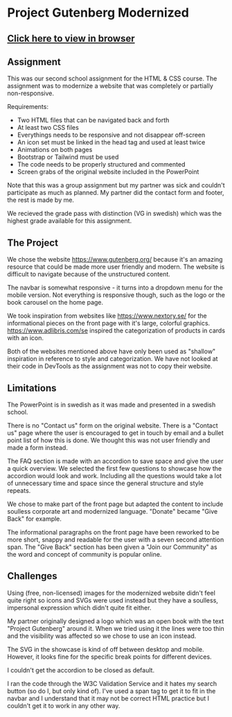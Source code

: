 # Project Gutenberg Modernized 
## [Click here to view in browser](https://caisak.github.io/Project-Gutenberg-modernized/)

## Assignment

This was our second school assignment for the HTML & CSS course. The assignment was to modernize a website that was completely or partially non-responsive. 

Requirements:
* Two HTML files that can be navigated back and forth
* At least two CSS files
* Everythings needs to be responsive and not disappear off-screen
* An icon set must be linked in the head tag and used at least twice
* Animations on both pages
* Bootstrap or Tailwind must be used
* The code needs to be properly structured and commented
* Screen grabs of the original website included in the PowerPoint

Note that this was a group assignment but my partner was sick and couldn't participate as much as planned. My partner did the contact form and footer, the rest is made by me.

We recieved the grade pass with distinction (VG in swedish) which was the highest grade available for this assignment.


## The Project

We chose the website https://www.gutenberg.org/ because it's an amazing resource that could be made more user friendly and modern. The website is difficult to navigate because of the unstructured content. 

The navbar is somewhat responsive - it turns into a dropdown menu for the mobile version. Not everything is responsive though, such as the logo or the book carousel on the home page. 

We took inspiration from websites like https://www.nextory.se/ for the informational pieces on the front page with it's large, colorful graphics. https://www.adlibris.com/se inspired the categorization of products in cards with an icon. 

Both of the websites mentioned above have only been used as "shallow" inspiration in reference to style and categorization. We have not looked at their code in DevTools as the assignment was not to copy their website.


## Limitations
The PowerPoint is in swedish as it was made and presented in a swedish school.

There is no "Contact us" form on the original website. There is a "Contact us" page where the user is encouraged to get in touch by email and a bullet point list of how this is done. We thought this was not user friendly and made a form instead.

The FAQ section is made with an accordion to save space and give the user a quick overview. We selected the first few questions to showcase how the accordion would look and work. Including all the questions would take a lot of unnecessary time and space since the general structure and style repeats.

We chose to make part of the front page but adapted the content to include soulless corporate art and modernized language. "Donate" became "Give Back" for example.

The informational paragraphs on the front page have been reworked to be more short, snappy and readable for the user with a seven second attention span. The "Give Back" section has been given a "Join our Community" as the word and concept of community is popular online.

## Challenges

Using (free, non-licensed) images for the modernized website didn't feel quite right so icons and SVGs were used instead but they have a soulless, impersonal expression which didn't quite fit either. 

My partner originally designed a logo which was an open book with the text "Project Gutenberg" around it. When we tried using it the lines were too thin and the visibility was affected so we chose to use an icon instead.

The SVG in the showcase is kind of off between desktop and mobile. However, it looks fine for the specific break points for different devices.

I couldn't get the accordion to be closed as default. 

I ran the code through the W3C Validation Service and it hates my search button (so do I, but only kind of). I've used a span tag to get it to fit in the navbar and I understand that it may not be correct HTML practice but I couldn't get it to work in any other way.






